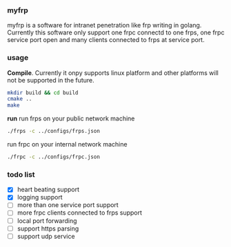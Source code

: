 ### myfrp

myfrp is a software for intranet penetration like frp writing in golang. Currently this software only support one frpc connectd to one frps, one frpc service port open and many clients connected to frps at service port.

### usage
**Compile**.
Currently it onpy supports linux platform and other platforms will not be supported in the future.

```sh
mkdir build && cd build
cmake ..
make
```
**run**
run frps on your public network machine
```sh
./frps -c ../configs/frps.json
```
run frpc on your internal network machine
```sh
./frpc -c ../configs/frpc.json
```

### todo list
- [x] heart beating support
- [x] logging support
- [ ] more than one service port support
- [ ] more frpc clients connected to frps support
- [ ] local port forwarding
- [ ] support https parsing
- [ ] support udp service